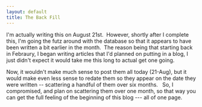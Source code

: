 ```yaml
---
layout: default
title: The Back Fill
---
```

<p>I'm actually writing this on August 21st.  However, shortly after I complete this, I'm going the futz around with the database so that it appears to have been written a bit earlier in the month.  The reason being that starting back in Febraury, I began writing articles that I'd planned on putting in a blog, I just didn't expect it would take me this long to actual get one going. </p>
<p>Now, it wouldn't make much sense to post them all today (21-Aug), but it would make even less sense to redate them so they appear on the date they were written -- scattering a handful of them over six months.   So, I compromised, and plan on scattering them over one month, so that way you can get the full feeling of the beginning of this blog --- all of one page.</p>
<p> </p>